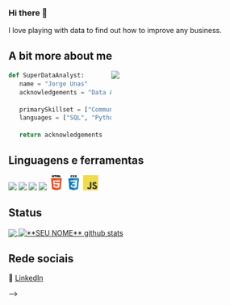 ### Hi there 👋

I love playing with data to find out how to improve any business.

## A bit more about me

<img align="right" width="300" src="https://i2.wp.com/allhtaccess.info/wp-content/uploads/2018/03/programming.gif?fit=1281%2C716&ssl=1" />

```python
def SuperDataAnalyst:
   name = "Jorge Unas"
   acknowledgements = "Data Analysis"

   primarySkillset = ["Communication", "Problem Solver", "Teamwork", "Organization"]
   languages = ["SQL", "Python", "JavaScript"]

   return acknowledgements
```

## Linguagens e ferramentas


<code><img height="30" src="https://upload.wikimedia.org/wikipedia/commons/8/87/Sql_data_base_with_logo.png"></code>
<code><img height="30" src="https://upload.wikimedia.org/wikipedia/commons/archive/c/c3/20220730085403%21Python-logo-notext.svg"></code>
<code><img height="30" src="https://logos-world.net/wp-content/uploads/2021/10/Tableau-Emblem.png"></code>
<code><img height="30" src="https://mailmeteor.com/logos/assets/PNG/Google_Sheets_Logo_256px.png"></code>
<code><img height="30" src="https://raw.githubusercontent.com/github/explore/80688e429a7d4ef2fca1e82350fe8e3517d3494d/topics/html/html.png"></code>
<code><img height="30" src="https://raw.githubusercontent.com/github/explore/80688e429a7d4ef2fca1e82350fe8e3517d3494d/topics/css/css.png"></code>
<code><img height="30" src="https://raw.githubusercontent.com/github/explore/80688e429a7d4ef2fca1e82350fe8e3517d3494d/topics/javascript/javascript.png"></code>
 
## Status

<a href="https://github.com/jorgeUnas">
  <img align="center" src="https://github-readme-stats.vercel.app/api/top-langs/?username=JorgeUnas&theme=dracula&hide_langs_below=1" />
</a>

<a href="https://github.com/Gurupreet">
 <img align="center" src="https://github-readme-stats.vercel.app/api?username=JorgeUnas&show_icons=true&theme=dracula&line_height=27" alt="**SEU NOME** github stats"/>
</a>



[linkedin]: https://www.linkedin.com/in/jorge-unas/

<br>

## Rede sociais


👔 [LinkedIn][linkedin]

-->
